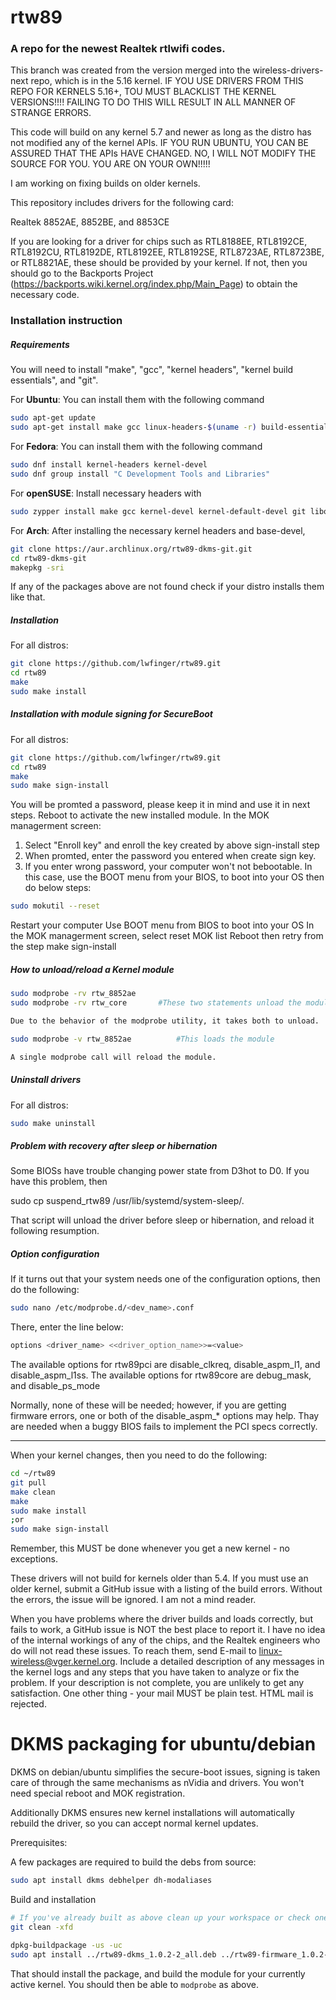 rtw89
===========
### A repo for the newest Realtek rtlwifi codes.

This branch was created from the version merged into the wireless-drivers-next
repo, which is in the 5.16 kernel. IF YOU USE DRIVERS FROM THIS REPO FOR KERNELS
5.16+, TOU MUST BLACKLIST THE KERNEL VERSIONS!!!! FAILING TO DO THIS WILL RESULT
IN ALL MANNER OF STRANGE ERRORS.

This code will build on any kernel 5.7 and newer as long as the distro has not modified
any of the kernel APIs. IF YOU RUN UBUNTU, YOU CAN BE ASSURED THAT THE APIs HAVE CHANGED.
NO, I WILL NOT MODIFY THE SOURCE FOR YOU. YOU ARE ON YOUR OWN!!!!!

I am working on fixing builds on older kernels.

This repository includes drivers for the following card:

Realtek 8852AE, 8852BE, and 8853CE

If you are looking for a driver for chips such as
RTL8188EE, RTL8192CE, RTL8192CU, RTL8192DE, RTL8192EE, RTL8192SE, RTL8723AE, RTL8723BE, or RTL8821AE,
these should be provided by your kernel. If not, then you should go to the Backports Project
(https://backports.wiki.kernel.org/index.php/Main_Page) to obtain the necessary code.

### Installation instruction
##### Requirements
You will need to install "make", "gcc", "kernel headers", "kernel build essentials", and "git".

For **Ubuntu**: You can install them with the following command
```bash
sudo apt-get update
sudo apt-get install make gcc linux-headers-$(uname -r) build-essential git
```
For **Fedora**: You can install them with the following command
```bash
sudo dnf install kernel-headers kernel-devel
sudo dnf group install "C Development Tools and Libraries"
```
For **openSUSE**: Install necessary headers with
```bash
sudo zypper install make gcc kernel-devel kernel-default-devel git libopenssl-devel
```
For **Arch**: After installing the necessary kernel headers and base-devel,
```bash
git clone https://aur.archlinux.org/rtw89-dkms-git.git
cd rtw89-dkms-git
makepkg -sri
```
If any of the packages above are not found check if your distro installs them like that.

##### Installation
For all distros:
```bash
git clone https://github.com/lwfinger/rtw89.git
cd rtw89
make
sudo make install
```

##### Installation with module signing for SecureBoot
For all distros:
```bash
git clone https://github.com/lwfinger/rtw89.git
cd rtw89
make
sudo make sign-install
```
You will be promted a password, please keep it in mind and use it in next steps.
Reboot to activate the new installed module.
In the MOK managerment screen:
1. Select "Enroll key" and enroll the key created by above sign-install step
2. When promted, enter the password you entered when create sign key. 
3. If you enter wrong password, your computer won't not bebootable. In this case,
   use the BOOT menu from your BIOS, to boot into your OS then do below steps:
```bash
sudo mokutil --reset
```
Restart your computer
Use BOOT menu from BIOS to boot into your OS
In the MOK managerment screen, select reset MOK list
Reboot then retry from the step make sign-install

##### How to unload/reload a Kernel module
 ```bash
sudo modprobe -rv rtw_8852ae
sudo modprobe -rv rtw_core	     #These two statements unload the module

Due to the behavior of the modprobe utility, it takes both to unload.

sudo modprobe -v rtw_8852ae          #This loads the module

A single modprobe call will reload the module.
```

##### Uninstall drivers
For all distros:
 ```bash
sudo make uninstall
```

##### Problem with recovery after sleep or hibernation
Some BIOSs have trouble changing power state from D3hot to D0. If you have this problem, then

sudo cp suspend_rtw89 /usr/lib/systemd/system-sleep/.

That script will unload the driver before sleep or hibernation, and reload it following resumption.

##### Option configuration
If it turns out that your system needs one of the configuration options, then do the following:
```bash
sudo nano /etc/modprobe.d/<dev_name>.conf
```
There, enter the line below:
```bash
options <driver_name> <<driver_option_name>>=<value>
```
The available options for rtw89pci are disable_clkreq, disable_aspm_l1, and disable_aspm_l1ss.
The available options for rtw89core are debug_mask, and disable_ps_mode

Normally, none of these will be needed; however, if you are getting firmware errors, one or both
of the disable_aspm_* options may help. Thay are needed when a buggy BIOS fails to implement the
PCI specs correctly.

***********************************************************************************************

When your kernel changes, then you need to do the following:
```bash
cd ~/rtw89
git pull
make clean
make
sudo make install
;or
sudo make sign-install
```

Remember, this MUST be done whenever you get a new kernel - no exceptions.

These drivers will not build for kernels older than 5.4. If you must use an older kernel,
submit a GitHub issue with a listing of the build errors. Without the errors, the issue
will be ignored. I am not a mind reader.

When you have problems where the driver builds and loads correctly, but fails to work, a GitHub
issue is NOT the best place to report it. I have no idea of the internal workings of any of the
chips, and the Realtek engineers who do will not read these issues. To reach them, send E-mail to
linux-wireless@vger.kernel.org. Include a detailed description of any messages in the kernel
logs and any steps that you have taken to analyze or fix the problem. If your description is
not complete, you are unlikely to get any satisfaction. One other thing - your mail MUST be plain test.
HTML mail is rejected.

# DKMS packaging for ubuntu/debian

DKMS on debian/ubuntu simplifies the secure-boot issues, signing is
taken care of through the same mechanisms as nVidia and drivers.  You
won't need special reboot and MOK registration.

Additionally DKMS ensures new kernel installations will automatically
rebuild the driver, so you can accept normal kernel updates.

Prerequisites:

A few packages are required to build the debs from source:

``` bash
sudo apt install dkms debhelper dh-modaliases
```

Build and installation

```bash
# If you've already built as above clean up your workspace or check one out specially (otherwise some temp files can end up in your package)
git clean -xfd

dpkg-buildpackage -us -uc
sudo apt install ../rtw89-dkms_1.0.2-2_all.deb ../rtw89-firmware_1.0.2-2_all.deb
```

That should install the package, and build the module for your
currently active kernel.  You should then be able to `modprobe` as
above.
